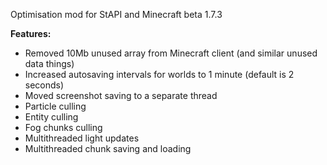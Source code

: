 Optimisation mod for StAPI and Minecraft beta 1.7.3

**Features:**
- Removed 10Mb unused array from Minecraft client (and similar unused data things)
- Increased autosaving intervals for worlds to 1 minute (default is 2 seconds)
- Moved screenshot saving to a separate thread
- Particle culling
- Entity culling
- Fog chunks culling
- Multithreaded light updates
- Multithreaded chunk saving and loading